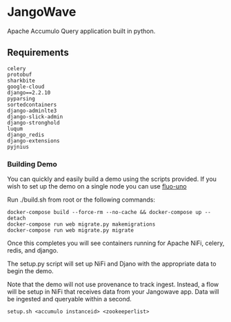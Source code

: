 # JangoWave
Apache Accumulo Query application built in python. 

## Requirements

    celery
    protobuf
    sharkbite
    google-cloud
    django==2.2.10
    pyparsing
    sortedcontainers
    django-adminlte3
    django-slick-admin
    django-stronghold
    luqum
    django_redis
    django-extensions
    pyjnius

### Building Demo

You can quickly and easily build a demo using the scripts provided.  If you wish to set up the demo
on a single node you can use [fluo-uno](https://github.com/apache/fluo-uno)

Run ./build.sh from root or the following commands:

    docker-compose build --force-rm --no-cache && docker-compose up --detach
    docker-compose run web migrate.py makemigrations
    docker-compose run web migrate.py migrate

Once this completes you will see containers running for Apache NiFi, celery, redis, and django.

The setup.py script will set up NiFi and Djano with the appropriate data to begin the demo.

Note that the demo will not use provenance to track ingest. Instead, a flow will be setup in NiFi
that receives data from your Jangowave app. Data will be ingested and queryable within a second. 

    setup.sh <accumulo instanceid> <zookeeperlist>
